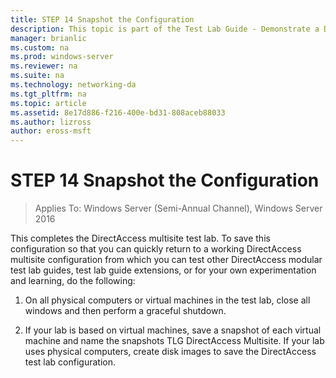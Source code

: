 ```yaml
---
title: STEP 14 Snapshot the Configuration
description: This topic is part of the Test Lab Guide - Demonstrate a DirectAccess Multisite Deployment for Windows Server 2016
manager: brianlic
ms.custom: na
ms.prod: windows-server
ms.reviewer: na
ms.suite: na
ms.technology: networking-da
ms.tgt_pltfrm: na
ms.topic: article
ms.assetid: 8e17d886-f216-400e-bd31-808aceb88033
ms.author: lizross
author: eross-msft
---
```

# STEP 14 Snapshot the Configuration

>Applies To: Windows Server (Semi-Annual Channel), Windows Server 2016

This completes the DirectAccess multisite test lab. To save this configuration so that you can quickly return to a working DirectAccess multisite configuration from which you can test other DirectAccess modular test lab guides, test lab guide extensions, or for your own experimentation and learning, do the following:  
  
1.  On all physical computers or virtual machines in the test lab, close all windows and then perform a graceful shutdown.  
  
2.  If your lab is based on virtual machines, save a snapshot of each virtual machine and name the snapshots TLG DirectAccess Multisite. If your lab uses physical computers, create disk images to save the DirectAccess test lab configuration.  
  


